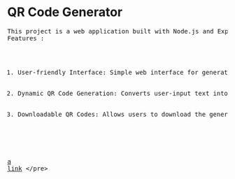 <h1>QR Code Generator</h1>
<pre>This project is a web application built with Node.js and Express that allows users to generate QR codes from input text. The application uses several npm packages to handle QR code generation and provides a user-friendly interface for creating QR codes on the fly.
Features :
  <ol>
    <li>User-friendly Interface: Simple web interface for generating QR codes.</li>
    <li>Dynamic QR Code Generation: Converts user-input text into QR code in real-time.</li>
    <li>Downloadable QR Codes: Allows users to download the generated QR code images.</li>
  </ol>

  [a link]([https://github.com/user/repo/blob/branch/other_file.md](https://qr-code-e97m.onrender.com/))
</pre>
